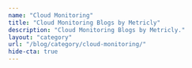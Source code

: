 ```yaml
---
name: "Cloud Monitoring"
title: "Cloud Monitoring Blogs by Metricly"
description: "Cloud Monitoring Blogs by Metricly."
layout: "category"
url: "/blog/category/cloud-monitoring/"
hide-cta: true
---
```

